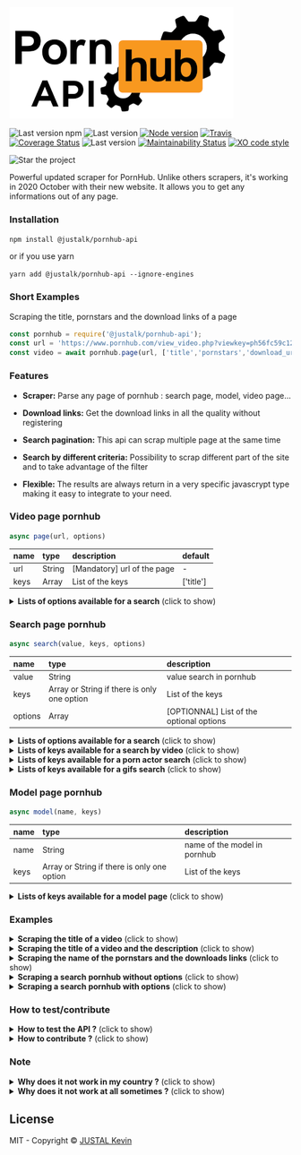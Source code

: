 ![Alt text](/imgs/pornhub-api.jpg?raw=true "pornhub api")

![Last version npm](https://img.shields.io/npm/v/@justalk/pornhub-api.svg?style=flat-square)
![Last version](https://img.shields.io/github/v/tag/justalk/pornhub-api.svg?style=flat-square)
[![Node version](https://img.shields.io/node/v/@justalk/pornhub-api.svg?style=flat-square)](https://www.npmjs.com/package/@justalk/pornhub-api)
[![Travis](https://img.shields.io/travis/com/justalk/pornhub-api.svg?style=flat-square)](https://travis-ci.com/github/JustalK/PORNHUB-API)
[![Coverage Status](https://coveralls.io/repos/github/JustalK/PORNHUB-API/badge.svg?branch=master&style=flat-square)](https://coveralls.io/github/JustalK/PORNHUB-API?branch=master)
![Last version](https://img.shields.io/github/license/justalk/pornhub-api.svg?style=flat-square)
[![Maintainability Status](https://api.codeclimate.com/v1/badges/549f47de01e1ca98d830/maintainability)](https://codeclimate.com/github/JustalK/PORNHUB-API/maintainability)
[![XO code style](https://img.shields.io/badge/code_style-XO-5ed9c7.svg?style=flat-square)](https://github.com/xojs/xo)

![Star the project](https://img.shields.io/github/stars/justalk/pornhub-api?style=social)

Powerful updated scraper for PornHub. Unlike others scrapers, it's working in 2020 October with their new website. It allows you to get any informations out of any page.

### Installation

`npm install @justalk/pornhub-api`

or if you use yarn

`yarn add @justalk/pornhub-api --ignore-engines`

### Short Examples

Scraping the title, pornstars and the download links of a page

```js
const pornhub = require('@justalk/pornhub-api');
const url = 'https://www.pornhub.com/view_video.php?viewkey=ph56fc59c124c0c';
const video = await pornhub.page(url, ['title','pornstars','download_urls']);
```

### Features

- **Scraper:** Parse any page of pornhub : search page, model, video page...

- **Download links:** Get the download links in all the quality without registering

- **Search pagination:** This api can scrap multiple page at the same time

- **Search by different criteria:** Possibility to scrap different part of the site and to take advantage of the filter

- **Flexible:** The results are always return in a very specific javascrypt type making it easy to integrate to your need.

### Video page pornhub

```js
async page(url, options)
```

| name | type        | description                 | default   |
| :--- | :---------- | :-------------------------- | :-------- |
| url  | String      | [Mandatory] url of the page | -         |
| keys | Array       | List of the keys            | ['title'] |

<details>
  <summary><b>Lists of options available for a search</b> (click to show)</summary>

| name of key | return type | description |
| :--- | :---------- | :--- |
| title | String | Title |
| description | String | Description |
| views | Number | Number total of views |
| up_votes | Number | Number of up vote |
| down_votes | Number | Number of down vote |
| percent | Number | Percent of up vote |
| author | String | Name of the uploader |
| author_subscriber | Number | Number of subscriber of the uploader |
| pornstars | Array | Names of the pornstars |
| categories | Array | List of the names of the categories |
| tags | Array | List of the names of the tags |
| production | String | Type of production |
| duration | Number | Duration in second |
| number_of_comment | Number | Total number of comments |
| thumbnail_url | String | Url of the thumbnail |
| upload_date | Date | Date of upload |
| download_urls |  Object | List of download link by quality |
| comments |  Object | List of comments with additionnals informations |
| related_videos |  Object | List of related video with additionnals informations |

</details>

### Search page pornhub

```js
async search(value, keys, options)
```

| name | type | description |
| :--- | :---------- | :--- |
| value | String | value search in pornhub |
| keys | Array or String if there is only one option | List of the keys |
| options | Array | [OPTIONNAL] List of the optional options |

<details>
  <summary><b>Lists of options available for a search</b> (click to show)</summary>

| name of options | return type | description                                    | options                  | default   |
| :-------------- | :---------- | :--------------------------------------------- | :----------------------- | :-------- |
| page            | Number      | Number of page to scraper                      | -                        | 1         |
| production      | String      | Type of production targeted                    | homemade, professional   | -         |
| min_duration    | Number      | Minimum number of minute of the video searched | 10, 20, 30               | -         |
| max_duration    | Number      | Maximum number of minute of the video searched | 10, 20, 30               | -         |
| search          | String      | Type of search targeted                        | video, pornstars, gifs   | video     |
| promo           | String      | Category of video                              | premium, modelhub        | -         |

</details>


<details>
  <summary><b>Lists of keys available for a search by video</b> (click to show)</summary>

| name of keys | return type | description |
| :--- | :---------- | :--- |
| related_search | String | List of the related researches |
| related_pornstars | String | List of the related pornstars |

</details>

<details>
  <summary><b>Lists of keys available for a porn actor search</b> (click to show)</summary>

| name of keys | return type | description |
| :--- | :---------- | :--- |
| actor | String | Name of the actor |
| video_number | Number | Number of video of the actor |
| view_number | Number | Number of view of the actor |
| rank | Number | Rank of the actor |

</details>

<details>
  <summary><b>Lists of keys available for a gifs search</b> (click to show)</summary>

| name of keys | return type | description |
| :--- | :---------- | :--- |
| title | String | Title of the gif |
| thumbnail_url | String | Url of the thumbnail |
| link_mp4 | String | Url of the mp4 version |
| link_webm | String | Url of the webm version |

</details>

### Model page pornhub

```js
async model(name, keys)
```

| name | type | description |
| :--- | :---------- | :--- |
| name | String | name of the model in pornhub |
| keys | Array or String if there is only one option | List of the keys |

<details>
  <summary><b>Lists of keys available for a model page</b> (click to show)</summary>

| name of keys | return type | description |
| :--- | :---------- | :--- |
| title | String | The name of the model |
| description | String | The description of the model |
| rank_model | String | The actual rank of the model |
| rank_week_model | String | The rank of the model for the week |
| rank_month_model | String | The rank of the model for this month |
| rank_last_month_model | String | The rank of the model for last month |
| rank_year_model | String | The rank of the model for this year |
| relationship_status | String | The status of the model (Work only if the model has filled up this field) |
| interested_in | String | The interest of the model (Work only if the model has filled up this field) |
| gender | String | The gender of the model (Work only if the model has filled up this field) |
| birthday | Date | The birthday of the model (Work only if the model has filled up this field) |
| age | Number | The age of the model (Work only if the model has filled up this field) |
| height | String | The height of the model (Work only if the model has filled up this field) |
| weight | String | The weight of the model (Work only if the model has filled up this field) |
| ethnicity | String | The ethnicity of the model (Work only if the model has filled up this field) |
| video_views | Number | The number of video view of the model (Work only if the model has filled up this field) |
| profile_views | Number | The number of profil view of the model (Work only if the model has filled up this field) |
| videos_watched | Number | The number of video watched by the model (Work only if the model has filled up this field) |
| joined | String | The period passed after the model joined Pornhub  |

</details>

### Examples

<details>
  <summary><b>Scraping the title of a video</b> (click to show)</summary>

```js
const pornhub = require('@justalk/pornhub-api');
const video = await pornhub.page(url, ['title']);
```


```json
{
	"title": "Name of the video"
}
```

</details>

<details>
  <summary><b>Scraping the title of a video and the description</b> (click to show)</summary>

```js
const pornhub = require('@justalk/pornhub-api');
const video = await pornhub.page(url, ['title','description']);
```

```json
{
	"title": "Name of the video",
	"description": "Description of the video"
}
```

</details>

<details>
  <summary><b>Scraping the name of the pornstars and the downloads links</b> (click to show)</summary>

```js
const pornhub = require('@justalk/pornhub-api');
const video = await pornhub.page(url, ['title','pornstars','download_urls']);
```

```json
{
	"title": "Title of the video",
	"pornstars": ["Sophie A","Rocco B"],
	"download_urls": {
		"720" : "https://p.com/link1",
		"480" : "https://p.com/link2",
		"360" : "https://p.com/link3"
	}
}
```

</details>

<details>
  <summary><b>Scraping a search pornhub without options</b> (click to show)</summary>

```js
const pornhub = require('@justalk/pornhub-api');
const video = await pornhub.search("Aa",["title","link","premium","hd"]);
```

```json
[{
	"link": "https://p.com/link1",
	"title": "Title of the video",
	"hd": true,
	"premium": true
},{
	"link": "https://p.com/link2",
	"title": "Title of the video",
	"hd": false,
	"premium": false
}]
```

</details>

<details>
  <summary><b>Scraping a search pornhub with options</b> (click to show)</summary>

```js
const pornhub = require('@justalk/pornhub-api');
const video = await pornhub.search("Aa",["actor","rank"],{production: 'homemade', search: 'pornstars'});
```

```json
[{
	"actor": "Herica Alue",
	"rank": 8005,
},{
	"actor": "Robert Laach",
	"rank": 60
},{
	"actor": "Aalix Lolo",
	"rank": 6500
}]
```

</details>

### How to test/contribute

<details>
  <summary><b>How to test the API ?</b> (click to show)</summary>

For testing, install the node project and run the test command.

```shell
node install
npm test
```

Also, you can use the command under for running the test without the linter

```shell
npm run test-no
```

The tests are not execute on pornhub directly, the calls to pornhub are all mock with `nock` to save html page of pornhub.
It has been done for having page that wont evolve through time. By example, if a comment is added on the real link, the tests will still be ok.

</details>

<details>
  <summary><b>How to contribute ?</b> (click to show)</summary>

Any contribution is welcomed !

If you find an issue or just want to add your stone to the castle :

1. Open an issue
2. Fork the repository
3. Create a new branch
4. Pull Request your change
5. Wait until I check your code
6. Merge and add your name on this page forever !

</details>

### Note

<details>
  <summary><b>Why does it not work in my country ?</b> (click to show)</summary>
If pornhub is blocked in your country, the API will obviously not work. You will need a proxy.
</details>
<details>
  <summary><b>Why does it not work at all sometimes ?</b> (click to show)</summary>
Pornuhub has a scraper protection, if you scrap the website violently (let say hundreds pages in 10 seconds), your ip will be flag as a bot for few minute. Please be gentle with pornhub's server !
</details>

## License

MIT - Copyright &copy; [JUSTAL Kevin](https://teamkd.online/)
